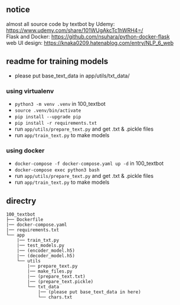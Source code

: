 ## notice
almost all source code by 
textbot by Udemy: https://www.udemy.com/share/101WUgAkcTc1hWRH4=/ \
Flask and Docker: https://github.com/nsuhara/python-docker-flask \
web UI design: https://knaka0209.hatenablog.com/entry/NLP_6_web


## readme for training models
- please put base_text_data in app/utils/txt_data/

### using virtualenv
- `python3 -m venv .venv` in 100_textbot
- `source .venv/bin/activate`
- `pip install --upgrade pip` 
- `pip install -r requirements.txt`
- run `app/utils/prepare_text.py` and get .txt & .pickle files
- run `app/train_text.py` to make models

### using docker
- `docker-compose -f docker-compose.yaml up -d` in 100_textbot
- `docker-compose exec python3 bash`
- run `app/utils/prepare_text.py` and get .txt & .pickle files
- run `app/train_text.py` to make models

## directry
```
100_textbot
├── Dockerfile
|── docker-compose.yaml
|── requirements.txt
└── app
    |── train_txt.py
    |── test_models.py
    |── (encoder_model.h5)
    |── (decoder_model.h5)
    └── utils
        |── prepare_text.py
        |── make_files.py
        |── (prepare_text.txt)
        |── (prepare_text.pickle)
        └── txt_data
            |── (please put base_text_data in here)
            └── chars.txt
```